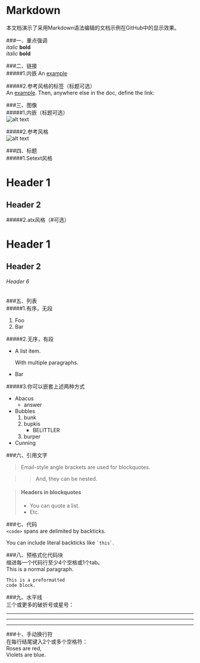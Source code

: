 Markdown  
========  
本文档演示了采用Markdown语法编辑的文档示例在GitHub中的显示效果。  

###一、重点强调  
*italic*   **bold**  
_italic_   __bold__  
 
###二、链接  
#####1.内嵌 
An [example](http://url.com/ "Title")  

#####2.参考风格的标签（标题可选）  
An [example][id]. Then, anywhere
else in the doc, define the link:

  [id]: http://example.com/  "Title"  
  
###三、图像  
#####1.内嵌（标题可选）  
![alt text](/path/img.jpg "Title")  
 
#####2.参考风格  
![alt text][id]

[id]: /url/to/img.jpg "Title"  

###四、标题    
#####1.Setext风格  
  
Header 1  
========  
Header 2  
--------    

#####2.atx风格（#可选）  

# Header 1 #  
## Header 2 ##  
###### Header 6  

###五、列表  
#####1.有序，无段  
1.  Foo
2.  Bar  
 
#####2.无序，有段  
*   A list item.

    With multiple paragraphs.

*   Bar  
  
#####3.你可以嵌套上述两种方式  
*   Abacus
    * answer
*   Bubbles
    1.  bunk
    2.  bupkis
        * BELITTLER
    3. burper
*   Cunning  
 
###六、引用文字  
> Email-style angle brackets
> are used for blockquotes.

> > And, they can be nested.

> #### Headers in blockquotes
> 
> * You can quote a list.
> * Etc.  
  
###七、代码  
`<code>` spans are delimited
by backticks.

You can include literal backticks
like `` `this` ``.  
 
###八、预格式化代码块  
缩进每一个代码行至少4个空格或1个tab。  
This is a normal paragraph.

    This is a preformatted
    code block.  
  
###九、水平线     
三个或更多的破折号或星号：

--- 

* * *

- - - - 
 
###十、手动换行符  
在每行结尾键入2个或多个空格符：  
Roses are red,     
Violets are blue.  
